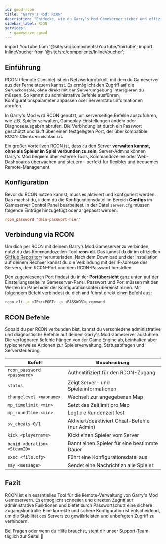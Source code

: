 ```yaml
---
id: gmod-rcon
title: "Garry's Mod: RCON"
description: "Entdecke, wie du Garry's Mod Gameserver sicher und effizient aus der Ferne verwaltest, ohne dich ins Spiel einzuloggen → Jetzt mehr erfahren"
sidebar_label: RCON
services:
  - gameserver-gmod
---
```


import YouTube from '@site/src/components/YouTube/YouTube';
import InlineVoucher from '@site/src/components/InlineVoucher';

## Einführung

RCON (Remote Console) ist ein Netzwerkprotokoll, mit dem du Gameserver aus der Ferne steuern kannst. Es ermöglicht den Zugriff auf die Serverkonsole, ohne direkt mit der Serverumgebung interagieren zu müssen. So kannst du administrative Befehle ausführen, Konfigurationsparameter anpassen oder Serverstatusinformationen abrufen.

In Garry's Mod wird RCON genutzt, um serverseitige Befehle auszuführen, wie z.B. Spieler verwalten, Gameplay-Einstellungen ändern oder Diagnoseausgaben abrufen. Die Verbindung ist durch ein Passwort geschützt und läuft über einen festgelegten Port, der über kompatible RCON-Clients erreichbar ist.

Ein großer Vorteil von RCON ist, dass du den Server **verwalten kannst, ohne als Spieler im Spiel verbunden zu sein**. Server-Admins können Garry's Mod bequem über externe Tools, Kommandozeilen oder Web-Dashboards überwachen und steuern – perfekt für flexibles und bequemes Remote-Management.

<InlineVoucher />

## Konfiguration

Bevor du RCON nutzen kannst, muss es aktiviert und konfiguriert werden. Das machst du, indem du die Konfigurationsdatei im Bereich **Configs** im Gameserver Control Panel bearbeitest. In der Datei `server.cfg` müssen folgende Einträge hinzugefügt oder angepasst werden:

```cfg
rcon_password "dein-passwort-hier"
```


## Verbindung via RCON

Um dich per RCON mit deinem Garry's Mod Gameserver zu verbinden, nutzt du das Kommandozeilen-Tool **rcon-cli**. Das kannst du dir im offiziellen [GitHub Repository](https://github.com/gorcon/rcon-cli) herunterladen. Nach dem Download und der Installation auf deinem Rechner kannst du die Verbindung mit der IP-Adresse des Servers, dem RCON-Port und dem RCON-Passwort herstellen.

Den zugewiesenen Port findest du in der **Portübersicht** ganz unten auf der Einstellungsseite im Gameserver-Panel. Passwort und Port müssen mit den Werten im Panel oder der Konfigurationsdatei übereinstimmen. Mit folgendem Befehl verbindest du dich und führst direkt einen Befehl aus:

```bash
rcon-cli -a <IP>:<PORT> -p <PASSWORD> command
```


## RCON Befehle

Sobald du per RCON verbunden bist, kannst du verschiedene administrative und diagnostische Befehle auf deinem Garry's Mod Gameserver ausführen. Die verfügbaren Befehle hängen von der Game Engine ab, beinhalten aber typischerweise Aktionen zur Spielerverwaltung, Statusabfragen und Serversteuerung.

| Befehl                      | Beschreibung                                  |
| ---------------------------- | -------------------------------------------- |
| `rcon_password <password>`   | Authentifiziert für den RCON-Zugang          |
| `status`                     | Zeigt Server- und Spielerinformationen       |
| `changelevel <mapname>`      | Wechselt zur angegebenen Map                  |
| `mp_timelimit <min>`         | Setzt das Zeitlimit pro Map                   |
| `mp_roundtime <min>`         | Legt die Rundenzeit fest                      |
| `sv_cheats 0/1`              | Aktiviert/deaktiviert Cheat-Befehle (nur Admin) |
| `kick <playername>`          | Kickt einen Spieler vom Server                |
| `banid <duration> <SteamID>` | Bannt einen Spieler für eine bestimmte Dauer  |
| `exec <file.cfg>`            | Führt eine Konfigurationsdatei aus            |
| `say <message>`              | Sendet eine Nachricht an alle Spieler         |


## Fazit

RCON ist ein essentielles Tool für die Remote-Verwaltung von Garry's Mod Gameservern. Es ermöglicht schnellen und direkten Zugriff auf administrative Funktionen und bietet durch Passwortschutz eine sichere Zugangskontrolle. Eine korrekte und sichere Konfiguration ist entscheidend, um die Stabilität des Servers zu gewährleisten und unbefugten Zugriff zu verhindern.

Bei Fragen oder wenn du Hilfe brauchst, steht dir unser Support-Team täglich zur Seite! 🙂

<InlineVoucher />